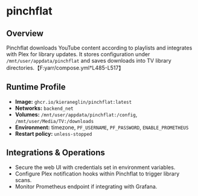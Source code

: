 # pinchflat

## Overview
Pinchflat downloads YouTube content according to playlists and integrates with Plex for library updates. It stores configuration under `/mnt/user/appdata/pinchflat` and saves downloads into TV library directories.【F:yarr/compose.yml†L485-L517】

## Runtime Profile
- **Image:** `ghcr.io/kieraneglin/pinchflat:latest`
- **Networks:** `backend_net`
- **Volumes:** `/mnt/user/appdata/pinchflat:/config`, `/mnt/user/Media/TV:/downloads`
- **Environment:** timezone, `PF_USERNAME`, `PF_PASSWORD`, `ENABLE_PROMETHEUS`
- **Restart policy:** `unless-stopped`

## Integrations & Operations
- Secure the web UI with credentials set in environment variables.
- Configure Plex notification hooks within Pinchflat to trigger library scans.
- Monitor Prometheus endpoint if integrating with Grafana.

